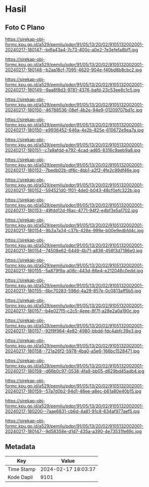 # Hasil

## Foto C Plano

https://sirekap-obj-formc.kpu.go.id/a529/pemilu/pdpr/91/05/13/20/02/9105132002001-20240217-180147--bdfa43a4-7c73-400c-a0e2-7e3efefa8bf1.jpg

https://sirekap-obj-formc.kpu.go.id/a529/pemilu/pdpr/91/05/13/20/02/9105132002001-20240217-180148--b2aa18cf-7095-4620-904e-f40bd8b8cbc2.jpg

https://sirekap-obj-formc.kpu.go.id/a529/pemilu/pdpr/91/05/13/20/02/9105132002001-20240217-180149--9aa8f8d3-9781-4376-bafd-23c53ee8c1c5.jpg

https://sirekap-obj-formc.kpu.go.id/a529/pemilu/pdpr/91/05/13/20/02/9105132002001-20240217-180150--46788536-08ef-4b2e-94e9-01209707bd1c.jpg

https://sirekap-obj-formc.kpu.go.id/a529/pemilu/pdpr/91/05/13/20/02/9105132002001-20240217-180150--e9936452-646a-4e2b-825e-610672e9ea7a.jpg

https://sirekap-obj-formc.kpu.go.id/a529/pemilu/pdpr/91/05/13/20/02/9105132002001-20240217-180151--c7a9afdd-e792-4cad-ad65-8316c9aeb9a8.jpg

https://sirekap-obj-formc.kpu.go.id/a529/pemilu/pdpr/91/05/13/20/02/9105132002001-20240217-180152--7bedb02b-df6c-4bb1-a2f2-4fe2c99df46e.jpg

https://sirekap-obj-formc.kpu.go.id/a529/pemilu/pdpr/91/05/13/20/02/9105132002001-20240217-180152--594521d0-1f01-4de0-b043-48cf0efc322b.jpg

https://sirekap-obj-formc.kpu.go.id/a529/pemilu/pdpr/91/05/13/20/02/9105132002001-20240217-180153--49fdd12d-f6ac-4771-94f2-e4bf3e5a1702.jpg

https://sirekap-obj-formc.kpu.go.id/a529/pemilu/pdpr/91/05/13/20/02/9105132002001-20240217-180154--9b2a7a34-c37b-426e-999e-b00e9edbfd4c.jpg

https://sirekap-obj-formc.kpu.go.id/a529/pemilu/pdpr/91/05/13/20/02/9105132002001-20240217-180154--74508e62-6449-4b71-a836-456f3d7186e0.jpg

https://sirekap-obj-formc.kpu.go.id/a529/pemilu/pdpr/91/05/13/20/02/9105132002001-20240217-180155--5a879f9a-a08c-443d-86e4-e212046c0edd.jpg

https://sirekap-obj-formc.kpu.go.id/a529/pemilu/pdpr/91/05/13/20/02/9105132002001-20240217-180155--6bc70283-598d-4a29-857e-0c0813aff5b5.jpg

https://sirekap-obj-formc.kpu.go.id/a529/pemilu/pdpr/91/05/13/20/02/9105132002001-20240217-180157--b4e027f5-c2c5-4eee-8f7f-a28e2a0a190c.jpg

https://sirekap-obj-formc.kpu.go.id/a529/pemilu/pdpr/91/05/13/20/02/9105132002001-20240217-180157--92f9f964-4e82-4980-bbdd-fdc4abfc39e3.jpg

https://sirekap-obj-formc.kpu.go.id/a529/pemilu/pdpr/91/05/13/20/02/9105132002001-20240217-180158--721a26f2-5978-4ba0-a5e6-166bc1528471.jpg

https://sirekap-obj-formc.kpu.go.id/a529/pemilu/pdpr/91/05/13/20/02/9105132002001-20240217-180159--d66b0c97-0538-4fa9-bb05-d629bd45adb4.jpg

https://sirekap-obj-formc.kpu.go.id/a529/pemilu/pdpr/91/05/13/20/02/9105132002001-20240217-180159--57a7d0b2-94d1-48ee-a8ec-b61a80e40b15.jpg

https://sirekap-obj-formc.kpu.go.id/a529/pemilu/pdpr/91/05/13/20/02/9105132002001-20240217-180200--7aae6831-cb6d-4a81-91c8-634af977aef5.jpg

https://sirekap-obj-formc.kpu.go.id/a529/pemilu/pdpr/91/05/13/20/02/9105132002001-20240217-180147--9d58358e-d1d7-435a-a390-4e73531fe69c.jpg


## Metadata

| Key        | Value               |
| ---------- | ------------------- |
| Time Stamp | 2024-02-17 18:03:37 |
| Kode Dapil | 9101                |



